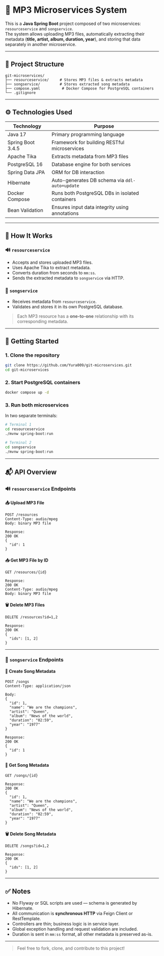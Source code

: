 # 🎵 MP3 Microservices System

This is a **Java Spring Boot** project composed of two microservices: `resourceservice` and `songservice`.  
The system allows uploading MP3 files, automatically extracting their metadata (**title, artist, album, duration, year**), and storing that data separately in another microservice.

---

## 🧱 Project Structure

```
git-microservices/
├── resourceservice/     # Stores MP3 files & extracts metadata
├── songservice/         # Stores extracted song metadata
├── compose.yaml          # Docker Compose for PostgreSQL containers
└── .gitignore
```

---

## ⚙️ Technologies Used

| Technology         | Purpose                                           |
|-------------------|---------------------------------------------------|
| Java 17           | Primary programming language                      |
| Spring Boot 3.4.5 | Framework for building RESTful microservices      |
| Apache Tika       | Extracts metadata from MP3 files                  |
| PostgreSQL 16     | Database engine for both services                 |
| Spring Data JPA   | ORM for DB interaction                            |
| Hibernate         | Auto-generates DB schema via `ddl-auto=update`    |
| Docker Compose    | Runs both PostgreSQL DBs in isolated containers   |
| Bean Validation   | Ensures input data integrity using annotations    |

---

## 🧩 How It Works

### 🔊 `resourceservice`

- Accepts and stores uploaded MP3 files.
- Uses Apache Tika to extract metadata.
- Converts duration from seconds to `mm:ss`.
- Sends the extracted metadata to `songservice` via HTTP.

### 🎼 `songservice`

- Receives metadata from `resourceservice`.
- Validates and stores it in its own PostgreSQL database.

> Each MP3 resource has a **one-to-one** relationship with its corresponding metadata.

---

## 🚀 Getting Started

### 1. Clone the repository

```bash
git clone https://github.com/Yura009/git-microservices.git
cd git-microservices
```

### 2. Start PostgreSQL containers

```bash
docker compose up -d
```

### 3. Run both microservices

In two separate terminals:

```bash
# Terminal 1
cd resourceservice
./mvnw spring-boot:run
```

```bash
# Terminal 2
cd songservice
./mvnw spring-boot:run
```

---

## 📬 API Overview

### 🔊 `resourceservice` Endpoints

#### 📤 Upload MP3 File

```http
POST /resources
Content-Type: audio/mpeg
Body: binary MP3 file

Response:
200 OK
{
  "id": 1
}
```

#### 📥 Get MP3 File by ID

```http
GET /resources/{id}

Response:
200 OK
Content-Type: audio/mpeg
Body: binary MP3 file
```

#### 🗑️ Delete MP3 Files

```http
DELETE /resources?id=1,2

Response:
200 OK
{
  "ids": [1, 2]
}
```

---

### 🎼 `songservice` Endpoints

#### 📝 Create Song Metadata

```http
POST /songs
Content-Type: application/json

Body:
{
  "id": 1,
  "name": "We are the champions",
  "artist": "Queen",
  "album": "News of the world",
  "duration": "02:59",
  "year": "1977"
}

Response:
200 OK
{
  "id": 1
}
```

#### 📄 Get Song Metadata

```http
GET /songs/{id}

Response:
200 OK
{
  "id": 1,
  "name": "We are the champions",
  "artist": "Queen",
  "album": "News of the world",
  "duration": "02:59",
  "year": "1977"
}
```

#### 🗑️ Delete Song Metadata

```http
DELETE /songs?id=1,2

Response:
200 OK
{
  "ids": [1, 2]
}
```

---

## ✅ Notes

- No Flyway or SQL scripts are used — schema is generated by Hibernate.
- All communication is **synchronous HTTP** via Feign Client or RestTemplate.
- Controllers are thin; business logic is in service layer.
- Global exception handling and request validation are included.
- Duration is sent in `mm:ss` format, all other metadata is preserved as-is.

---

> Feel free to fork, clone, and contribute to this project!
